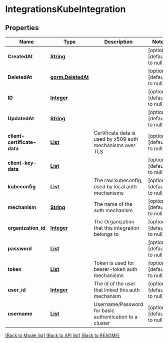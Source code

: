 # IntegrationsKubeIntegration
## Properties

Name | Type | Description | Notes
------------ | ------------- | ------------- | -------------
**CreatedAt** | [**String**](string.md) |  | [optional] [default to null]
**DeletedAt** | [**gorm.DeletedAt**](gorm.DeletedAt.md) |  | [optional] [default to null]
**ID** | [**Integer**](integer.md) |  | [optional] [default to null]
**UpdatedAt** | [**String**](string.md) |  | [optional] [default to null]
**client-certificate-data** | [**List**](integer.md) | Certificate data is used by x509 auth mechanisms over TLS | [optional] [default to null]
**client-key-data** | [**List**](integer.md) |  | [optional] [default to null]
**kubeconfig** | [**List**](integer.md) | The raw kubeconfig, used by local auth mechanisms | [optional] [default to null]
**mechanism** | [**String**](string.md) | The name of the auth mechanism | [optional] [default to null]
**organization\_id** | [**Integer**](integer.md) | The Organization that this integration belongs to | [optional] [default to null]
**password** | [**List**](integer.md) |  | [optional] [default to null]
**token** | [**List**](integer.md) | Token is used for bearer-token auth mechanisms | [optional] [default to null]
**user\_id** | [**Integer**](integer.md) | The id of the user that linked this auth mechanism | [optional] [default to null]
**username** | [**List**](integer.md) | Username/Password for basic authentication to a cluster | [optional] [default to null]

[[Back to Model list]](../README.md#documentation-for-models) [[Back to API list]](../README.md#documentation-for-api-endpoints) [[Back to README]](../README.md)

